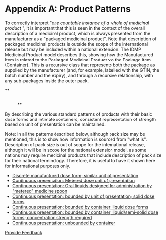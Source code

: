 # Appendix A: Product Patterns

To correctly interpret "_one countable instance of a whole of medicinal product_ ", it is important that this is seen in the context of the overall description of a medicinal product, which is always presented from the manufacturer as a "packaged medicinal product". Note that description of packaged medicinal products is outside the scope of the international release but may be included within a national extension. The IDMP Medicinal Product model describes this, showing how the Manufactured Item is related to the Packaged Medicinal Product via the Package Item (Container). This is a recursive class that represents both the package as supplied by the manufacturer (and, for example, labelled with the GTIN, the batch number and the expiry), and through a recursive relationship, with any sub-packages inside the outer pack.

\*\*

<figure><img src="https://confluence.ihtsdotools.org/download/attachments/123904118/App%20A.png?version=1&#x26;modificationDate=1615996337000&#x26;api=v2" alt=""><figcaption><p>**</p></figcaption></figure>

By describing the various standard patterns of products with their basic dose forms and intimate containers, consistent representation of strength based on unit of presentation can be maintained.

Note: in all the patterns described below, although pack size may be mentioned, this is to show how information is sourced from "what is". Description of pack size is out of scope for the international release, although it will be in scope for the national extension model, as some nations may require medicinal products that include description of pack size for their national terminology. Therefore, it is useful to have it shown here for informational purposes only.

* [Discrete manufactured dose form; similar unit of presentation](../../../../../../authoring/pharmaceutical-and-biologic-product/304775947.html)
* [Continuous presentation: Metered dose unit of presentation](../../../../../../authoring/pharmaceutical-and-biologic-product/304775950.html)
* [Continuous presentation: Oral liquids designed for administration by "metered" medicine spoon](../../../../../../authoring/pharmaceutical-and-biologic-product/304775952.html)
* [Continuous presentation: bounded by unit of presentation; solid dose forms](../../../../../../authoring/pharmaceutical-and-biologic-product/304775954.html)
* [Continuous presentation: bounded by container; liquid dose forms](../../../../../../authoring/pharmaceutical-and-biologic-product/304775957.html)
* [Continuous presentation: bounded by container; liquid/semi-solid dose forms; concentration strength required](../../../../../../authoring/pharmaceutical-and-biologic-product/304775960.html)
* [Continuous presentation: unbounded by container](../../../../../../authoring/pharmaceutical-and-biologic-product/304775964.html)






<a href="https://docs.google.com/forms/d/e/1FAIpQLScTmbZIf0UEQwYDkY27EEWBkaiYkHSbR0_9DmFrMLXoQLyL7Q/viewform?usp=pp_url&entry.1767247133=SCT+Editorial+Guide&entry.670899847=Appendix%20A%3A%20Product%20Patterns" class="button primary">Provide Feedback</a>
